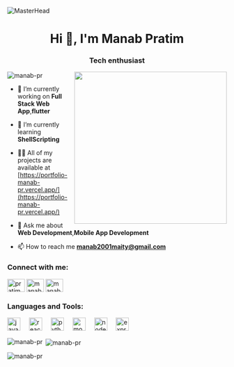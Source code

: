 ![MasterHead](https://user-images.githubusercontent.com/74038190/225813708-98b745f2-7d22-48cf-9150-083f1b00d6c9.gif )
<h1 align="center">Hi 👋, I'm Manab Pratim</h1>
<h3 align="center">Tech enthusiast</h3>
<img align="right" width="350" src="https://cdn.dribbble.com/users/1162077/screenshots/3848914/programmer.gif">
<p align="left"> <img src="https://komarev.com/ghpvc/?username=manab-pr&label=Profile%20views&color=0e75b6&style=flat" alt="manab-pr" /> </p>

- 🔭 I’m currently working on **Full Stack Web App**,**flutter**

- 🌱 I’m currently learning **ShellScripting**

- 👨‍💻 All of my projects are available at [https://portfolio-manab-pr.vercel.app/](https://portfolio-manab-pr.vercel.app/)

- 💬 Ask me about **Web Development**,**Mobile App Development**

- 📫 How to reach me **manab2001maity@gmail.com**

<h3 align="left">Connect with me:</h3>
<p align="left">
<a href="https://twitter.com/pratim_manab" target="blank"><img align="center" src="https://raw.githubusercontent.com/rahuldkjain/github-profile-readme-generator/master/src/images/icons/Social/twitter.svg" alt="pratim_manab" height="30" width="40" /></a>
<a href="https://linkedin.com/in/manab-pratim-maity-402172208" target="blank"><img align="center" src="https://raw.githubusercontent.com/rahuldkjain/github-profile-readme-generator/master/src/images/icons/Social/linked-in-alt.svg" alt="manab-pratim-maity-402172208" height="30" width="40" /></a>
<a href="https://instagram.com/manab.pratim" target="blank"><img align="center" src="https://raw.githubusercontent.com/rahuldkjain/github-profile-readme-generator/master/src/images/icons/Social/instagram.svg" alt="manab.pratim" height="30" width="40" /></a>
</p>

<h3 align="left">Languages and Tools:</h3>
<div align="left">
  <img src="https://img.shields.io/badge/JavaScript-F7DF1E?logo=javascript&logoColor=black&style=for-the-badge" height="30" alt="javascript logo"  />
  <img width="12" />
  <img src="https://img.shields.io/badge/React-61DAFB?logo=react&logoColor=black&style=for-the-badge" height="30" alt="react logo"  />
  <img width="12" />
  <img src="https://img.shields.io/badge/Python-3776AB?logo=python&logoColor=white&style=for-the-badge" height="30" alt="python logo"  />
  <img width="12" />
  <img src="https://img.shields.io/badge/MongoDB-47A248?logo=mongodb&logoColor=white&style=for-the-badge" height="30" alt="mongodb logo"  />
  <img width="12" />
  <img src="https://img.shields.io/badge/Node.js-339933?logo=nodedotjs&logoColor=white&style=for-the-badge" height="30" alt="nodejs logo"  />
  <img width="12" />
  <img src="https://img.shields.io/badge/Express-000000?logo=express&logoColor=white&style=for-the-badge" height="30" alt="express logo"  />
</div>

<p><img align="left" src="https://github-readme-stats.vercel.app/api/top-langs?username=manab-pr&show_icons=true&locale=en&layout=compact" alt="manab-pr" /></p>

<p>&nbsp;<img align="center" src="https://github-readme-stats.vercel.app/api?username=manab-pr&show_icons=true&locale=en" alt="manab-pr" /></p>

<p><img align="center" src="https://github-readme-streak-stats.herokuapp.com/?user=manab-pr&" alt="manab-pr" /></p>
